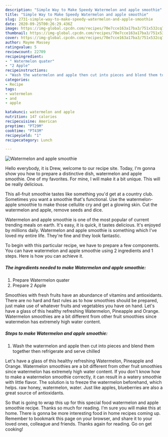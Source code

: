 ```yaml
---
description: "Simple Way to Make Speedy Watermelon and apple smoothie"
title: "Simple Way to Make Speedy Watermelon and apple smoothie"
slug: 2731-simple-way-to-make-speedy-watermelon-and-apple-smoothie
date: 2020-09-25T00:26:29.436Z
image: https://img-global.cpcdn.com/recipes/70e7cce163a17ba3/751x532cq70/watermelon-and-apple-smoothie-recipe-main-photo.jpg
thumbnail: https://img-global.cpcdn.com/recipes/70e7cce163a17ba3/751x532cq70/watermelon-and-apple-smoothie-recipe-main-photo.jpg
cover: https://img-global.cpcdn.com/recipes/70e7cce163a17ba3/751x532cq70/watermelon-and-apple-smoothie-recipe-main-photo.jpg
author: Mayme Massey
ratingvalue: 5
reviewcount: 22709
recipeingredient:
- " Watermelon quater"
- "2 Apple"
recipeinstructions:
- "Wash the watermelon and apple then cut into pieces and blend them together then refrigerate and serve chilled"
categories:
- Recipe
tags:
- watermelon
- and
- apple

katakunci: watermelon and apple 
nutrition: 147 calories
recipecuisine: American
preptime: "PT29M"
cooktime: "PT43M"
recipeyield: "1"
recipecategory: Lunch

---
```



![Watermelon and apple smoothie](https://img-global.cpcdn.com/recipes/70e7cce163a17ba3/751x532cq70/watermelon-and-apple-smoothie-recipe-main-photo.jpg)

Hello everybody, it is Drew, welcome to our recipe site. Today, I'm gonna show you how to prepare a distinctive dish, watermelon and apple smoothie. One of my favorites. For mine, I will make it a bit unique. This will be really delicious.

This all-fruit smoothie tastes like something you&#39;d get at a country club. Sometimes you want a smoothie that&#39;s functional. Use the watermelon-apple smoothie to make those cellulite cry and get a glowing skin. Cut the watermelon and apple, remove seeds and dice.

Watermelon and apple smoothie is one of the most popular of current trending meals on earth. It's easy, it is quick, it tastes delicious. It's enjoyed by millions daily. Watermelon and apple smoothie is something which I've loved my entire life. They're fine and they look fantastic.


To begin with this particular recipe, we have to prepare a few components. You can have watermelon and apple smoothie using 2 ingredients and 1 steps. Here is how you can achieve it.

<!--inarticleads1-->

##### The ingredients needed to make Watermelon and apple smoothie:

1. Prepare  Watermelon quater
1. Prepare 2 Apple


Smoothies with fresh fruits have an abundance of vitamins and antioxidants. There are no hard and fast rules as to how smoothies should be prepared, just make use of whatever fruits and vegetables you have on hand. Let&#39;s have a glass of this healthy refreshing Watermelon, Pineapple and Orange. Watermelon smoothies are a bit different from other fruit smoothies since watermelon has extremely high water content. 

<!--inarticleads2-->

##### Steps to make Watermelon and apple smoothie:

1. Wash the watermelon and apple then cut into pieces and blend them together then refrigerate and serve chilled


Let&#39;s have a glass of this healthy refreshing Watermelon, Pineapple and Orange. Watermelon smoothies are a bit different from other fruit smoothies since watermelon has extremely high water content. If you don&#39;t know how to make a watermelon smoothie correctly, it can result in a watery smoothie with little flavor. The solution is to freeze the watermelon beforehand, which helps. raw honey, watermelon, water. Just like apples, blueberries are also a great source of antioxidants. 

So that is going to wrap this up for this special food watermelon and apple smoothie recipe. Thanks so much for reading. I'm sure you will make this at home. There is gonna be more interesting food in home recipes coming up. Remember to bookmark this page on your browser, and share it to your loved ones, colleague and friends. Thanks again for reading. Go on get cooking!
